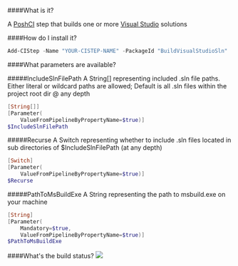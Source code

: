 ####What is it?

A [PoshCI](https://github.com/PoshCI/PoshCI) step that builds one or more [Visual Studio](http://www.visualstudio.com) solutions

####How do I install it?

```PowerShell
Add-CIStep -Name "YOUR-CISTEP-NAME" -PackageId "BuildVisualStudioSln"
```

####What parameters are available?

#####IncludeSlnFilePath
A String[] representing included .sln file paths. Either literal or wildcard paths are allowed; Default is all .sln files within the project root dir @ any depth
```PowerShell
[String[]]
[Parameter(
    ValueFromPipelineByPropertyName=$true)]
$IncludeSlnFilePath
```

#####Recurse
A Switch representing whether to include .sln files located in sub directories of $IncludeSlnFilePath (at any depth)
```PowerShell
[Switch]
[Parameter(
    ValueFromPipelineByPropertyName=$true)]
$Recurse
```

#####PathToMsBuildExe
A String representing the path to msbuild.exe on your machine
```PowerShell
[String]
[Parameter(
    Mandatory=$true,
    ValueFromPipelineByPropertyName=$true)]
$PathToMsBuildExe
```

####What's the build status?
![](https://ci.appveyor.com/api/projects/status/9tp100rf05jd7mcy?svg=true)
